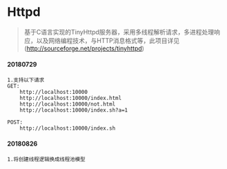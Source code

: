 # Httpd

>基于C语言实现的TinyHttpd服务器，采用多线程解析请求，多进程处理响应，以及网络编程技术，与HTTP消息格式等，此项目详见(http://sourceforge.net/projects/tinyhttpd)

#### 20180729

```
1.支持以下请求
GET:
	http://localhost:10000
	http://localhost:10000/index.html
	http://localhost:10000/not.html
	http://localhost:10000/index.sh?a=1

POST:
	http://localhost:10000/index.sh
```

#### 20180826

```
1.将创建线程逻辑换成线程池模型
```